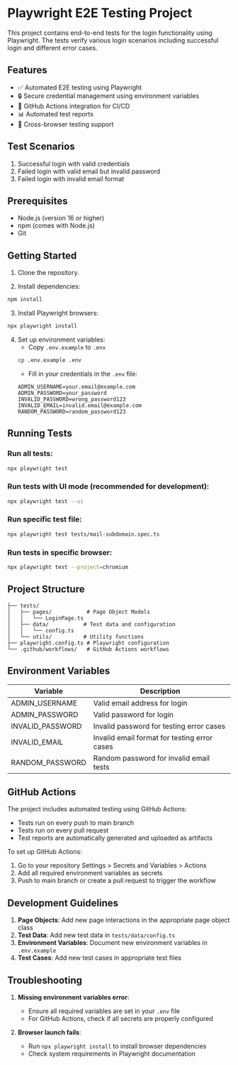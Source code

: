 # Playwright E2E Testing Project

This project contains end-to-end tests for the login functionality using Playwright. The tests verify various login scenarios including successful login and different error cases.

## Features

- ✅ Automated E2E testing using Playwright
- 🔒 Secure credential management using environment variables
- 🚀 GitHub Actions integration for CI/CD
- 📊 Automated test reports
- 🔄 Cross-browser testing support

## Test Scenarios

1. Successful login with valid credentials
2. Failed login with valid email but invalid password
3. Failed login with invalid email format

## Prerequisites

- Node.js (version 16 or higher)
- npm (comes with Node.js)
- Git

## Getting Started

1. Clone the repository.

2. Install dependencies:
```bash
npm install
```

3. Install Playwright browsers:
```bash
npx playwright install
```

4. Set up environment variables:
   - Copy `.env.example` to `.env`
   ```bash
   cp .env.example .env
   ```
   - Fill in your credentials in the `.env` file:
   ```env
   ADMIN_USERNAME=your.email@example.com
   ADMIN_PASSWORD=your_password
   INVALID_PASSWORD=wrong_password123
   INVALID_EMAIL=invalid.email@example.com
   RANDOM_PASSWORD=random_password123
   ```

## Running Tests

### Run all tests:
```bash
npx playwright test
```

### Run tests with UI mode (recommended for development):
```bash
npx playwright test --ui
```

### Run specific test file:
```bash
npx playwright test tests/mail-subdomain.spec.ts
```

### Run tests in specific browser:
```bash
npx playwright test --project=chromium
```

## Project Structure

```
├── tests/
│   ├── pages/           # Page Object Models
│   │   └── LoginPage.ts
│   ├── data/           # Test data and configuration
│   │   └── config.ts
│   └── utils/          # Utility functions
├── playwright.config.ts # Playwright configuration
└── .github/workflows/   # GitHub Actions workflows
```

## Environment Variables

| Variable | Description |
|----------|-------------|
| ADMIN_USERNAME | Valid email address for login |
| ADMIN_PASSWORD | Valid password for login |
| INVALID_PASSWORD | Invalid password for testing error cases |
| INVALID_EMAIL | Invalid email format for testing error cases |
| RANDOM_PASSWORD | Random password for invalid email tests |

## GitHub Actions

The project includes automated testing using GitHub Actions:
- Tests run on every push to main branch
- Tests run on every pull request
- Test reports are automatically generated and uploaded as artifacts

To set up GitHub Actions:
1. Go to your repository Settings > Secrets and Variables > Actions
2. Add all required environment variables as secrets
3. Push to main branch or create a pull request to trigger the workflow

## Development Guidelines

1. **Page Objects**: Add new page interactions in the appropriate page object class
2. **Test Data**: Add new test data in `tests/data/config.ts`
3. **Environment Variables**: Document new environment variables in `.env.example`
4. **Test Cases**: Add new test cases in appropriate test files

## Troubleshooting

1. **Missing environment variables error**:
   - Ensure all required variables are set in your `.env` file
   - For GitHub Actions, check if all secrets are properly configured

2. **Browser launch fails**:
   - Run `npx playwright install` to install browser dependencies
   - Check system requirements in Playwright documentation